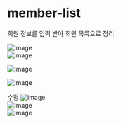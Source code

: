 # member-list
회원 정보를 입력 받아 회원 목록으로 정리

![image](https://user-images.githubusercontent.com/94829177/172829213-298fe4c4-7daf-4829-9d2f-1075b5972e5e.png)<br>
![image](https://user-images.githubusercontent.com/94829177/172829250-03a520fe-297b-4944-87ab-77cd40e7e068.png)<br>

![image](https://user-images.githubusercontent.com/94829177/172829474-4140bf68-0138-46c4-9d71-fa0f6e2f5ee7.png)<br>

![image](https://user-images.githubusercontent.com/94829177/172829525-dbc13bb9-b3f9-4449-803f-3f8b245d0caf.png)<br>

수정
![image](https://user-images.githubusercontent.com/94829177/172829568-55de2318-821e-4b2f-bd5e-3744d7f0f136.png)<br>
![image](https://user-images.githubusercontent.com/94829177/172829704-bf2893d3-055e-443d-a015-5727aaf0e27e.png)<br>
![image](https://user-images.githubusercontent.com/94829177/172829713-1e112268-88ad-4639-92ef-8d08f77aeafc.png)<br>


